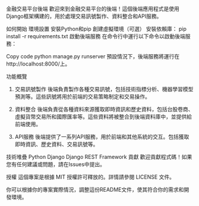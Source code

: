 金融交易平台後端
歡迎來到金融交易平台的後端！這個後端應用程式是使用Django框架構建的，用於處理交易訊號製作、資料整合和API服務。

如何開始
環境設置
安裝Python和pip
創建虛擬環境（可選）
安裝依賴庫： pip install -r requirements.txt
啟動後端服務
在命令行中運行以下命令以啟動後端服務：

Copy code
python manage.py runserver
預設情況下，後端服務將運行在http://localhost:8000/上。

功能概覽
1. 交易訊號製作
後端負責製作各種交易訊號，包括技術指標分析、機器學習模型預測等。這些訊號將用於前端的交易策略制定和交易操作。

2. 資料整合
後端負責從各種資料來源獲取即時資訊和歷史資料，包括台股卷商、虛擬貨幣交易所和國際匯率等。這些資料將被整合到後端資料庫中，並提供給前端使用。

3. API服務
後端提供了一系列API服務，用於前端和其他系統的交互。包括獲取即時資訊、歷史資料、交易訊號等。

技術堆疊
Python
Django
Django REST Framework
貢獻
歡迎貢獻程式碼！如果您有任何建議或問題，請在Issues中提出。

授權
這個專案是根據 MIT 授權許可釋放的。詳情請參閱 LICENSE 文件。

你可以根據你的專案實際情況，調整這份README文件，使其符合你的需求和開發環境。
